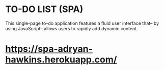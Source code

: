 # TO-DO LIST (SPA)

This single-page to-do application features a
fluid user interface that– by using JavaScript–
allows users to rapidly add dynamic content.

# https://spa-adryan-hawkins.herokuapp.com/
